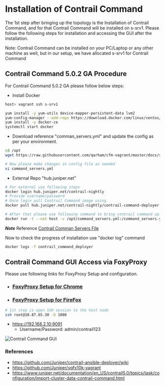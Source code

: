 # Installation of Contrail Command

The 1st step after bringing up the topology is the Installation of Contrail Command, and for that Contrail Command will be installed on s-srv1. Please follow the following steps for installation and accessing the GUI after the installation.


Note: Contrail Command can be installed on your PC/Laptop or any other machine as well, but in our setup, we have allocated s-srv1 for Contrail Command

## Contrail Command 5.0.2 GA Procedure

For Contrail Command 5.0.2 GA please follow below steps:

* Install Docker

```bash
host> vagrant ssh s-srv1

yum install -y yum-utils device-mapper-persistent-data lvm2
yum-config-manager --add-repo https://download.docker.com/linux/centos/docker-ce.repo
yum install -y docker-ce
systemctl start docker
 ```

* Download reference "comman_servers.yml" and update the config as per your environment.

```bash
cd /opt
wget https://raw.githubusercontent.com/qarham/cfm-vagrant/master/docs/scripts/5.0.2/command_servers.yml

# Now please make changes in config file as needed
vi command_servers.yml
 ```

* External Repo "hub.juniper.net"

```bash
# For external use following steps
docker login hub.juniper.net/contrail-nightly
# Provide username/password
# Once login pull Contrail Command image using
docker pull hub.juniper.net/contrail-nightly/contrail-command-deployer:5.0.2-0.360

# AFter that please use following command to bring contrail command up.  
docker run -t --net host -v /opt/command_servers.yml:/command_servers.yml -d --privileged --name contrail_command_deployer hub.juniper.net/contrail-nightly/contrail-command-deployer:5.0.2-0.360
 ```

***Note*** Reference [Contrail Comman Servers File](https://raw.githubusercontent.com/qarham/cfm-vagrant/master/docs/scripts/5.0.2/command_servers.yml)

 Now to check the progress of installation use "docker log" command

 ```bash
docker logs -f contrail_command_deployer
 ```

## Contrail Command GUI Access via FoxyProxy

Please use following links for FoxyProxy Setup and configuration. 

* ### [FoxyProxy Setup for Chrome](FoxyProxy-Chrome-Setup.md)

* ### [FoxyProxy Setup for FireFox](FoxyProxy-FireFox-Setup.md)


```bash
# 1st step is open SSH session to the host node 
ssh root@10.87.65.30 -D 1080
 ```

* https://192.168.2.10:9091
    * Username/Password: admin/contrail123

![Contrail Command GUI](images/FoxyProxy-Contrail-Command-UI.png)

### References

* <https://github.com/Juniper/contrail-ansible-deployer/wiki>
* <https://github.com/Juniper/vqfx10k-vagrant>
* <https://www.juniper.net/documentation/en_US/contrail5.0/topics/task/configuration/import-cluster-data-contrail-command.html>